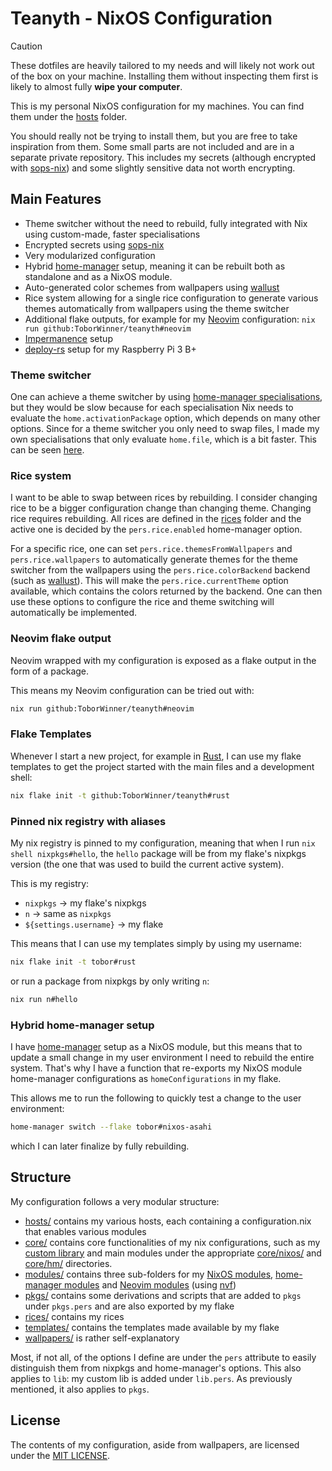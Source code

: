 # Teanyth - NixOS Configuration

> [!CAUTION]
> These dotfiles are heavily tailored to my needs and will likely not work out
> of the box on your machine. Installing them without inspecting them first is
> likely to almost fully **wipe your computer**.

This is my personal NixOS configuration for my machines. You can find them under
the [hosts](hosts) folder.

You should really not be trying to install them, but you are free to take
inspiration from them. Some small parts are not included and are in a separate
private repository. This includes my secrets (although encrypted with
[sops-nix](https://github.com/Mic92/sops-nix)) and some slightly sensitive data
not worth encrypting.

## Main Features

- Theme switcher without the need to rebuild, fully integrated with Nix using
  custom-made, faster specialisations
- Encrypted secrets using [sops-nix](https://github.com/Mic92/sops-nix)
- Very modularized configuration
- Hybrid [home-manager](https://github.com/nix-community/home-manager) setup,
  meaning it can be rebuilt both as standalone and as a NixOS module.
- Auto-generated color schemes from wallpapers using
  [wallust](https://codeberg.org/explosion-mental/wallust)
- Rice system allowing for a single rice configuration to generate various
  themes automatically from wallpapers using the theme switcher
- Additional flake outputs, for example for my [Neovim](https://neovim.io/)
  configuration: `nix run github:ToborWinner/teanyth#neovim`
- [Impermanence](https://github.com/nix-community/impermanence) setup
- [deploy-rs](https://github.com/serokell/deploy-rs) setup for my Raspberry Pi 3
  B+

### Theme switcher

One can achieve a theme switcher by using
[home-manager specialisations](https://github.com/nix-community/home-manager/blob/fcac3d6d88302a5e64f6cb8014ac785e08874c8d/modules/misc/specialisation.nix#L38),
but they would be slow because for each specialisation Nix needs to evaluate the
`home.activationPackage` option, which depends on many other options. Since for
a theme switcher you only need to swap files, I made my own specialisations that
only evaluate `home.file`, which is a bit faster. This can be seen
[here](core/hm/theme.nix).

### Rice system

I want to be able to swap between rices by rebuilding. I consider changing rice
to be a bigger configuration change than changing theme. Changing rice requires
rebuilding. All rices are defined in the [rices](rices) folder and the active
one is decided by the `pers.rice.enabled` home-manager option.

For a specific rice, one can set `pers.rice.themesFromWallpapers` and
`pers.rice.wallpapers` to automatically generate themes for the theme switcher
from the wallpapers using the `pers.rice.colorBackend` backend (such as
[wallust](https://codeberg.org/explosion-mental/wallust)). This will make the
`pers.rice.currentTheme` option available, which contains the colors returned by
the backend. One can then use these options to configure the rice and theme
switching will automatically be implemented.

### Neovim flake output

Neovim wrapped with my configuration is exposed as a flake output in the form of
a package.

This means my Neovim configuration can be tried out with:

```bash
nix run github:ToborWinner/teanyth#neovim
```

### Flake Templates

Whenever I start a new project, for example in
[Rust](https://www.rust-lang.org/), I can use my flake templates to get the
project started with the main files and a development shell:

```bash
nix flake init -t github:ToborWinner/teanyth#rust
```

### Pinned nix registry with aliases

My nix registry is pinned to my configuration, meaning that when I run
`nix shell nixpkgs#hello`, the `hello` package will be from my flake's nixpkgs
version (the one that was used to build the current active system).

This is my registry:

- `nixpkgs` -> my flake's nixpkgs
- `n` -> same as `nixpkgs`
- `${settings.username}` -> my flake

This means that I can use my templates simply by using my username:

```bash
nix flake init -t tobor#rust
```

or run a package from nixpkgs by only writing `n`:

```bash
nix run n#hello
```

### Hybrid home-manager setup

I have [home-manager](https://github.com/nix-community/home-manager) setup as a
NixOS module, but this means that to update a small change in my user
environment I need to rebuild the entire system. That's why I have a function
that re-exports my NixOS module home-manager configurations as
`homeConfigurations` in my flake.

This allows me to run the following to quickly test a change to the user
environment:

```bash
home-manager switch --flake tobor#nixos-asahi
```

which I can later finalize by fully rebuilding.

## Structure

My configuration follows a very modular structure:

- [hosts/](hosts) contains my various hosts, each containing a configuration.nix
  that enables various modules
- [core/](core) contains core functionalities of my nix configurations, such as
  my [custom library](core/lib/default.nix) and main modules under the
  appropriate [core/nixos/](core/hm) and [core/hm/](core/hm) directories.
- [modules/](modules) contains three sub-folders for my
  [NixOS modules](modules/nixos), [home-manager modules](modules/hm) and
  [Neovim modules](modules/neovim) (using
  [nvf](https://github.com/NotAShelf/nvf))
- [pkgs/](pkgs) contains some derivations and scripts that are added to `pkgs`
  under `pkgs.pers` and are also exported by my flake
- [rices/](rices) contains my rices
- [templates/](templates) contains the templates made available by my flake
- [wallpapers/](wallpapers) is rather self-explanatory

Most, if not all, of the options I define are under the `pers` attribute to
easily distinguish them from nixpkgs and home-manager's options. This also
applies to `lib`: my custom lib is added under `lib.pers`. As previously
mentioned, it also applies to `pkgs`.

## License

The contents of my configuration, aside from wallpapers, are licensed under the
[MIT LICENSE](LICENSE).
